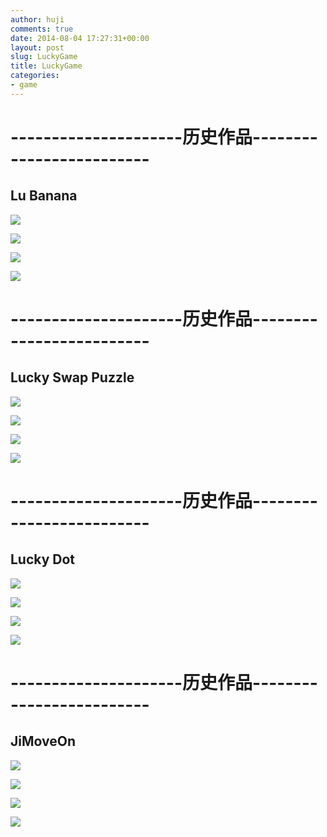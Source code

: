 ```yaml
---
author: huji
comments: true
date: 2014-08-04 17:27:31+00:00
layout: post
slug: LuckyGame
title: LuckyGame
categories:
- game
---
```

---------------------历史作品-------------------------
=======
## Lu Banana ##
<img src="/images/ldz.png"/>


<a href="https://itunes.apple.com/us/app/lu-banana/id940059743?mt=8"><img src="/images/AppStore.png"/></a>

<a href="http://hujigame.qiniudn.com/Lu_Banana.apk"><img src="/images/Android.png"/></a>

<a href="https://play.google.com/store/apps/details?id=com.lhgame.flyingbanana"><img src="/images/GooglePlay.png"/></a>



---------------------历史作品-------------------------
=======
## Lucky Swap Puzzle ##
<img src="/images/luckypuzzle.png"/>


<a href="https://itunes.apple.com/us/app/lucky-swap-puzzle/id937114279?mt=8"><img src="/images/AppStore.png"/></a>

<a href="http://hujigame.qiniudn.com/LuckyPuzzle.apk"><img src="/images/Android.png"/></a>

<a href="https://play.google.com/store/apps/details?id=com.lhgame.luckypuzzle"><img src="/images/GooglePlay.png"/></a>

---------------------历史作品-------------------------
=======
## Lucky Dot ##
<img src="/images/luckydotplay.png"/>


<a href="https://itunes.apple.com/us/app/lucky-dot/id921452105?mt=8"><img src="/images/AppStore.png"/></a>

<a href="http://hujigame.qiniudn.com/LuckyDot.apk"><img src="/images/Android.png"/></a>

<a href="https://play.google.com/store/apps/details?id=com.lhgame.dttd"><img src="/images/GooglePlay.png"/></a>




---------------------历史作品-------------------------
=======
## JiMoveOn ##
<img src="/images/jimoveonplay.png"/>


<a href="https://itunes.apple.com/cn/app/jimoveon/id892680882?mt=8"><img src="/images/AppStore.png"/></a>

<a href="http://hujigame.qiniudn.com/LuckyHuFirstGame-android.apk"><img src="/images/Android.png"/></a>

<a href="https://play.google.com/store/apps/details?id=com.luckyhu.game"><img src="/images/GooglePlay.png"/></a>